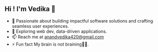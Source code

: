 ## Hi ! I'm Vedika 👋

- 🚀 Passionate about building impactful software solutions and crafting seamless user experiences.
- 🤖 Exploring web dev, data-driven applications.
- 📫 Reach me at anandvedika420@gmail.com
- ⚡ Fun fact My brain is not braining😵‍💫.

